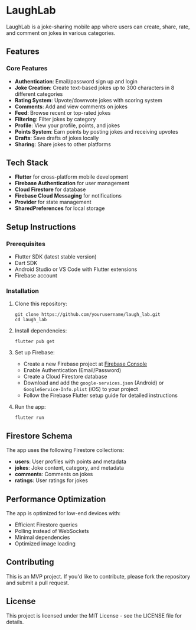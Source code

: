 # LaughLab

LaughLab is a joke-sharing mobile app where users can create, share, rate, and comment on jokes in various categories.

## Features

### Core Features
- **Authentication**: Email/password sign up and login
- **Joke Creation**: Create text-based jokes up to 300 characters in 8 different categories
- **Rating System**: Upvote/downvote jokes with scoring system
- **Comments**: Add and view comments on jokes
- **Feed**: Browse recent or top-rated jokes
- **Filtering**: Filter jokes by category
- **Profile**: View your profile, points, and jokes
- **Points System**: Earn points by posting jokes and receiving upvotes
- **Drafts**: Save drafts of jokes locally
- **Sharing**: Share jokes to other platforms

## Tech Stack

- **Flutter** for cross-platform mobile development
- **Firebase Authentication** for user management
- **Cloud Firestore** for database
- **Firebase Cloud Messaging** for notifications
- **Provider** for state management
- **SharedPreferences** for local storage

## Setup Instructions

### Prerequisites
- Flutter SDK (latest stable version)
- Dart SDK
- Android Studio or VS Code with Flutter extensions
- Firebase account

### Installation
1. Clone this repository:
   ```
   git clone https://github.com/yourusername/laugh_lab.git
   cd laugh_lab
   ```

2. Install dependencies:
   ```
   flutter pub get
   ```

3. Set up Firebase:
   - Create a new Firebase project at [Firebase Console](https://console.firebase.google.com/)
   - Enable Authentication (Email/Password)
   - Create a Cloud Firestore database
   - Download and add the `google-services.json` (Android) or `GoogleService-Info.plist` (iOS) to your project
   - Follow the Firebase Flutter setup guide for detailed instructions

4. Run the app:
   ```
   flutter run
   ```

## Firestore Schema

The app uses the following Firestore collections:

- **users**: User profiles with points and metadata
- **jokes**: Joke content, category, and metadata
- **comments**: Comments on jokes
- **ratings**: User ratings for jokes

## Performance Optimization

The app is optimized for low-end devices with:
- Efficient Firestore queries
- Polling instead of WebSockets
- Minimal dependencies
- Optimized image loading

## Contributing

This is an MVP project. If you'd like to contribute, please fork the repository and submit a pull request.

## License

This project is licensed under the MIT License - see the LICENSE file for details.
